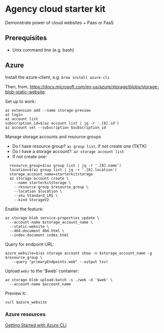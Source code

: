 # Agency cloud starter kit

Demonstrate power of cloud websites + Paas or FaaS

## Prerequisites

- Unix command line (e.g. bash)

## Azure

Install the azure-client, e.g. `brew install azure-cli`

Then, from, https://docs.microsoft.com/en-us/azure/storage/blobs/storage-blob-static-website:

Set up to work:
```
az extension add --name storage-preview
az login
az account list
subscription_id=$(az account list | jq -r '.[0].id')
az account set --subscription $subscription_id
```

Manage storage accounts and resource groups

- Do I have resource group? `az group list`, if not create one (TKTK)
- Do I have a storage account?: `az storage account list`
- If not create one: 
```
  resource_group=$(az group list | jq -r '.[0].name')
  location=$(az group list | jq -r '.[0].location')
  storage_account_name=starterkitstorage
  az storage account create \
    --name starterkitstorage \
    --resource-group $resource_group \
    --location $location \
    --sku Standard_LRS \
    --kind StorageV2
```

Enable the feature:

```
az storage blob service-properties update \
  --account-name $storage_account_name \
  --static-website \
  --404-document 404.html \
  --index-document index.html
```

Query for endpoint URL:

```
azure_website=$(az storage account show -n $storage_account_name -g $resource_group \
   --query "primaryEndpoints.web" --output tsv)
```

Upload `web/` to the '$web' container:

```
az storage blob upload-batch -s ./web -d '$web' \
  --account-name $account_name
```

Preview it:

```
curl $azure_website
```

### Azure resources

[Getting Started with Azure CLI](https://docs.microsoft.com/en-us/cli/azure/get-started-with-azure-cli?view=azure-cli-latest)